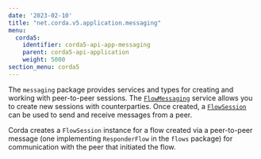 ```yaml
---
date: '2023-02-10'
title: "net.corda.v5.application.messaging"
menu:
  corda5:
    identifier: corda5-api-app-messaging
    parent: corda5-api-application
    weight: 5000
section_menu: corda5
---
```


The `messaging` package provides services and types for creating and working with peer-to-peer sessions. The <a href="../../../../../../api-ref/corda/5.0-beta/java/net/corda/v5/application/messaging/FlowMessaging.html" target="_blank">`FlowMessaging`</a> service allows you to create new sessions with counterparties. Once created, a <a href="../../../../../../api-ref/corda/5.0-beta/java/net/corda/v5/application/messaging/FlowSession.html" target="_blank">`FlowSession`</a> can be used to send and receive messages from a peer.

Corda creates a `FlowSession` instance for a flow created via a peer-to-peer message (one implementing `ResponderFlow` in the `flows` package) for communication with the peer that initiated the flow.